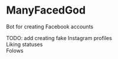 # ManyFacedGod
Bot for creating Facebook accounts 

TODO: add creating fake Instagram profiles <br />
      Liking statuses <br />
      Folows <br />
